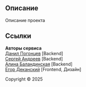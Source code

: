 ## Описание

Описание проекта

## Ссылки

**Авторы сервиса**  
[Данил Погонцев](https://t.me/Data_Name_ID) [Backend]  
[Сергей Андреев](https://t.me/Gray_Advantage) [Backend]  
[Алина Баландинская](https://t.me/vellunnn) [Backend]  
[Егор Деканский](https://t.me/EgorDikanskiy) [Frontend, Дизайн]  

Copyright © 2025
